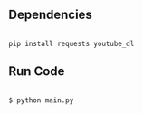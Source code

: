 
## Dependencies

```console

pip install requests youtube_dl

```

## Run Code

```console

$ python main.py

```